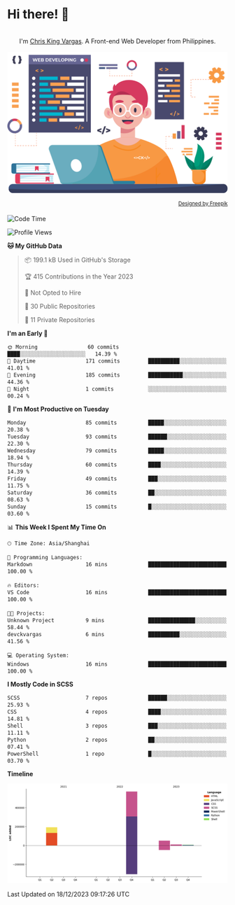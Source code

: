 # Hi there! 👋

<p align=center>
  <br>
  I'm <a href="https://www.linkedin.com/chriskingvargas">Chris King Vargas</a>. A Front-end Web Developer from Philippines.
  <br><br>
  <a href="https://devckvargas.github.io/">
    <img src="assets/img/profile.png" width="700" alt="Chris King Vargas">
  </a>
  <br>
  <p align=right>
    <sup><a href="http://www.freepik.com">Designed by Freepik</a></sup>
  </p>
</p>

<!--START_SECTION:waka-->
![Code Time](http://img.shields.io/badge/Code%20Time-1%20hr%2012%20mins-blue)

![Profile Views](http://img.shields.io/badge/Profile%20Views-0-blue)

**🐱 My GitHub Data** 

> 📦 199.1 kB Used in GitHub's Storage 
 > 
> 🏆 415 Contributions in the Year 2023
 > 
> 🚫 Not Opted to Hire
 > 
> 📜 30 Public Repositories 
 > 
> 🔑 11 Private Repositories 
 > 
**I'm an Early 🐤** 

```text
🌞 Morning                60 commits          ████░░░░░░░░░░░░░░░░░░░░░   14.39 % 
🌆 Daytime                171 commits         ██████████░░░░░░░░░░░░░░░   41.01 % 
🌃 Evening                185 commits         ███████████░░░░░░░░░░░░░░   44.36 % 
🌙 Night                  1 commits           ░░░░░░░░░░░░░░░░░░░░░░░░░   00.24 % 
```
📅 **I'm Most Productive on Tuesday** 

```text
Monday                   85 commits          █████░░░░░░░░░░░░░░░░░░░░   20.38 % 
Tuesday                  93 commits          ██████░░░░░░░░░░░░░░░░░░░   22.30 % 
Wednesday                79 commits          █████░░░░░░░░░░░░░░░░░░░░   18.94 % 
Thursday                 60 commits          ████░░░░░░░░░░░░░░░░░░░░░   14.39 % 
Friday                   49 commits          ███░░░░░░░░░░░░░░░░░░░░░░   11.75 % 
Saturday                 36 commits          ██░░░░░░░░░░░░░░░░░░░░░░░   08.63 % 
Sunday                   15 commits          █░░░░░░░░░░░░░░░░░░░░░░░░   03.60 % 
```


📊 **This Week I Spent My Time On** 

```text
🕑︎ Time Zone: Asia/Shanghai

💬 Programming Languages: 
Markdown                 16 mins             █████████████████████████   100.00 % 

🔥 Editors: 
VS Code                  16 mins             █████████████████████████   100.00 % 

🐱‍💻 Projects: 
Unknown Project          9 mins              ███████████████░░░░░░░░░░   58.44 % 
devckvargas              6 mins              ██████████░░░░░░░░░░░░░░░   41.56 % 

💻 Operating System: 
Windows                  16 mins             █████████████████████████   100.00 % 
```

**I Mostly Code in SCSS** 

```text
SCSS                     7 repos             ██████░░░░░░░░░░░░░░░░░░░   25.93 % 
CSS                      4 repos             ████░░░░░░░░░░░░░░░░░░░░░   14.81 % 
Shell                    3 repos             ███░░░░░░░░░░░░░░░░░░░░░░   11.11 % 
Python                   2 repos             ██░░░░░░░░░░░░░░░░░░░░░░░   07.41 % 
PowerShell               1 repo              █░░░░░░░░░░░░░░░░░░░░░░░░   03.70 % 
```



**Timeline**

![Lines of Code chart](https://raw.githubusercontent.com/devCKVargas/devCKVargas/main/assets/bar_graph.png)


 Last Updated on 18/12/2023 09:17:26 UTC
<!--END_SECTION:waka-->
